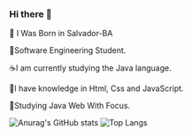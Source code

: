 ### Hi there 👋
📍 I Was Born in Salvador-BA 
 
💞Software Engineering Student.

☕️I am currently studying the Java language.

👨I have knowledge in Html, Css and JavaScript.

🎨Studying Java Web With Focus.

![Anurag's GitHub stats](https://github-readme-stats.vercel.app/api?username=ccaiomacedo&show_icons=true&theme=radical)
 ![Top Langs](https://github-readme-stats.vercel.app/api/top-langs/?username=ccaiomacedo&layout=compact&theme=omni)



<!--
**ccaiomacedo/ccaiomacedo** is a ✨ _special_ ✨ repository because its `README.md` (this file) appears on your GitHub profile.

